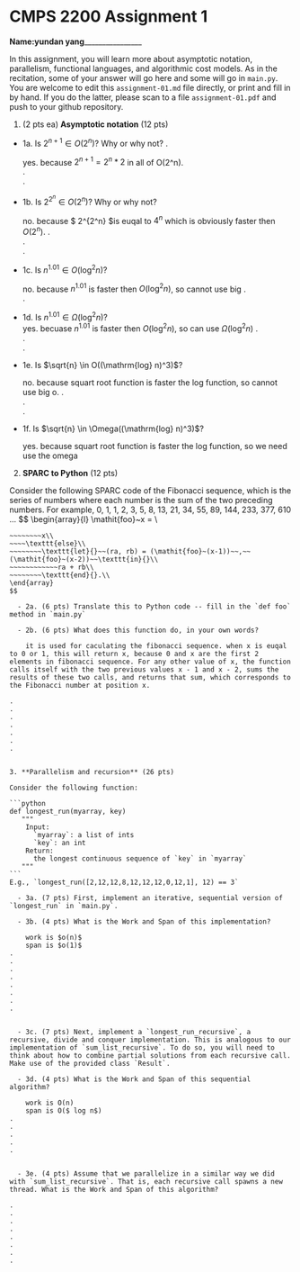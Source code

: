 

# CMPS 2200 Assignment 1

**Name:**____yundan yang____________________


In this assignment, you will learn more about asymptotic notation, parallelism, functional languages, and algorithmic cost models. As in the recitation, some of your answer will go here and some will go in `main.py`. You are welcome to edit this `assignment-01.md` file directly, or print and fill in by hand. If you do the latter, please scan to a file `assignment-01.pdf` and push to your github repository. 
  
  

1. (2 pts ea) **Asymptotic notation** (12 pts)

  - 1a. Is $2^{n+1} \in O(2^n)$? Why or why not? 
.

    yes. because $2^{n+1} = 2^n * 2$ in all of O(2^n).  
.  
. 
  - 1b. Is $2^{2^n} \in O(2^n)$? Why or why not?     

    no. because $ 2^{2^n} $is euqal to $4^n$ which is obviously faster then $O(2^n)$.
.  
.  
.  
  - 1c. Is $n^{1.01} \in O(\mathrm{log}^2 n)$?    

    no. because $n^{1.01}$ is faster then $O(\mathrm{log} ^ 2 n)$, so cannot use big 
.  
.  

  - 1d. Is $n^{1.01} \in \Omega(\mathrm{log}^2 n)$?  
    yes. becuase $n^{1.01}$ is faster then $O(\mathrm{log} ^ 2 n)$, so can use $\Omega(\mathrm{log}^2 n)$
.  
.  
.  
  - 1e. Is $\sqrt{n} \in O((\mathrm{log} n)^3)$?  

    no. because squart root function is faster the log function, so cannot use big o.
.  
.  
.  
  - 1f. Is $\sqrt{n} \in \Omega((\mathrm{log} n)^3)$?  

    yes. because squart root function is faster the log function, so we need use the omega

2. **SPARC to Python** (12 pts)

Consider the following SPARC code of the Fibonacci sequence, which is the series of numbers where each number is the sum of the two preceding numbers. For example, 0, 1, 1, 2, 3, 5, 8, 13, 21, 34, 55, 89, 144, 233, 377, 610 ... 
$$
\begin{array}{l}
\mathit{foo}~x =   \\
~~~~\texttt{if}{}~~x \le 1~~\texttt{then}{}\\
~~~~~~~~x\\   
~~~~\texttt{else}\\
~~~~~~~~\texttt{let}{}~~(ra, rb) = (\mathit{foo}~(x-1))~~,~~(\mathit{foo}~(x-2))~~\texttt{in}{}\\  
~~~~~~~~~~~~ra + rb\\  
~~~~~~~~\texttt{end}{}.\\
\end{array}
$$ 

  - 2a. (6 pts) Translate this to Python code -- fill in the `def foo` method in `main.py`  

  - 2b. (6 pts) What does this function do, in your own words?  

    it is used for caculating the fibonacci sequence. when x is euqal to 0 or 1, this will return x, because 0 and x are the first 2 elements in fibonacci sequence. For any other value of x, the function calls itself with the two previous values x - 1 and x - 2, sums the results of these two calls, and returns that sum, which corresponds to the Fibonacci number at position x.
    
.  
.  
.  
.  
.  
.  
.  
  

3. **Parallelism and recursion** (26 pts)

Consider the following function:  

```python
def longest_run(myarray, key)
   """
    Input:
      `myarray`: a list of ints
      `key`: an int
    Return:
      the longest continuous sequence of `key` in `myarray`
   """
```
E.g., `longest_run([2,12,12,8,12,12,12,0,12,1], 12) == 3`  
 
  - 3a. (7 pts) First, implement an iterative, sequential version of `longest_run` in `main.py`.  

  - 3b. (4 pts) What is the Work and Span of this implementation?  

    work is $o(n)$
    span is $o(1)$
.  
.  
.  
.  
.  
.  
.  
.  


  - 3c. (7 pts) Next, implement a `longest_run_recursive`, a recursive, divide and conquer implementation. This is analogous to our implementation of `sum_list_recursive`. To do so, you will need to think about how to combine partial solutions from each recursive call. Make use of the provided class `Result`.   

  - 3d. (4 pts) What is the Work and Span of this sequential algorithm?  

    work is O(n)
    span is O($ log n$)
.  
.  
.  
.  
. 


  - 3e. (4 pts) Assume that we parallelize in a similar way we did with `sum_list_recursive`. That is, each recursive call spawns a new thread. What is the Work and Span of this algorithm?  

.  
.  
.  
.  
.  
.  
.  
.  

